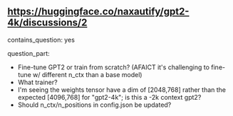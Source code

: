 ## https://huggingface.co/naxautify/gpt2-4k/discussions/2

contains_question: yes

question_part: 
* Fine-tune GPT2 or train from scratch? (AFAICT it's challenging to fine-tune w/ different n_ctx than a base model)
* What trainer?
* I'm seeing the weights tensor have a dim of [2048,768] rather than the expected [4096,768] for "gpt2-4k"; is this a -2k context gpt2?
* Should n_ctx/n_positions in config.json be updated?